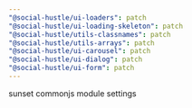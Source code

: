 ```yaml
---
"@social-hustle/ui-loaders": patch
"@social-hustle/ui-loading-skeleton": patch
"@social-hustle/utils-classnames": patch
"@social-hustle/utils-arrays": patch
"@social-hustle/ui-carousel": patch
"@social-hustle/ui-dialog": patch
"@social-hustle/ui-form": patch
---
```


sunset commonjs module settings
